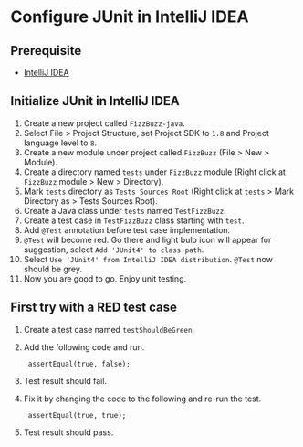 # Configure JUnit in IntelliJ IDEA

## Prerequisite

* [IntelliJ IDEA](https://www.jetbrains.com/idea/)

## Initialize JUnit in IntelliJ IDEA

1. Create a new project called ```FizzBuzz-java```.
2. Select File > Project Structure, set Project SDK to ```1.8``` and Project language level to ```8```.
3. Create a new module under project called ```FizzBuzz``` (File > New > Module).
4. Create a directory named ```tests``` under ```FizzBuzz``` module (Right click at ```FizzBuzz``` module > New > Directory).
5. Mark ```tests``` directory as ```Tests Sources Root``` (Right click at ```tests``` > Mark Directory as > Tests Sources Root).
6. Create a Java class under ```tests``` named ```TestFizzBuzz```.
7. Create a test case in ```TestFizzBuzz``` class starting with ```test```.
8. Add ```@Test``` annotation before test case implementation.
9. ```@Test``` will become red. Go there and light bulb icon will appear for suggestion, select ```Add 'JUnit4' to class path```.
10. Select ```Use 'JUnit4' from IntelliJ IDEA distribution```. ```@Test``` now should be grey.
11. Now you are good to go. Enjoy unit testing.

## First try with a RED test case

1. Create a test case named ```testShouldBeGreen```.
2. Add the following code and run.

   ```
    assertEqual(true, false);
   ```

3. Test result should fail.
4. Fix it by changing the code to the following and re-run the test.

   ```
    assertEqual(true, true);
   ```

5. Test result should pass.